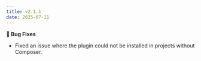 ```yaml
---
title: v2.1.1
date: 2025-07-11
---
```


**🐞 Bug Fixes**

- Fixed an issue where the plugin could not be installed in projects without Composer.

